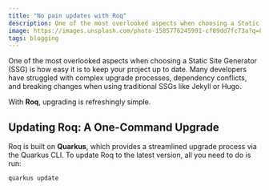 ```yaml
---
title: "No pain updates with Roq"
description: One of the most overlooked aspects when choosing a Static Site Generator (SSG) is how easy it is to keep your project up to date. Many developers have struggled with complex upgrade processes, dependency conflicts, and breaking changes when using traditional SSGs like Jekyll or Hugo.
image: https://images.unsplash.com/photo-1585776245991-cf89dd7fc73a?q=80&w=3999&auto=format&fit=crop&ixlib=rb-4.0.3&ixid=M3wxMjA3fDB8MHxwaG90by1wYWdlfHx8fGVufDB8fHx8fA%3D%3D
tags: blogging
---
```


One of the most overlooked aspects when choosing a Static Site Generator (SSG) is how easy it is to keep your project up to date. Many developers have struggled with complex upgrade processes, dependency conflicts, and breaking changes when using traditional SSGs like Jekyll or Hugo.

With **Roq**, upgrading is refreshingly simple.

## Updating Roq: A One-Command Upgrade

Roq is built on **Quarkus**, which provides a streamlined upgrade process via the Quarkus CLI. To update Roq to the latest version, all you need to do is run:

```sh
quarkus update
```
